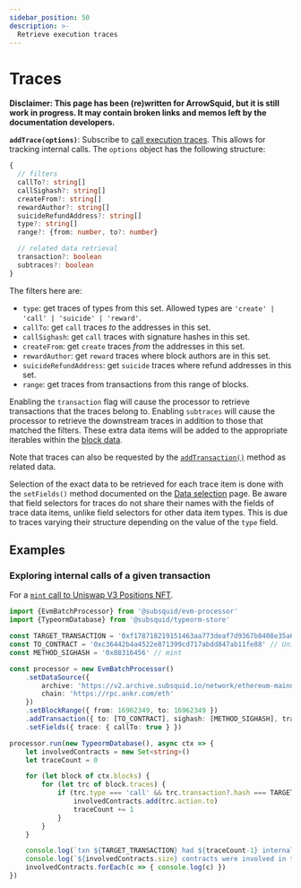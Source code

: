 ```yaml
---
sidebar_position: 50
description: >-
  Retrieve execution traces
---
```


# Traces

**Disclaimer: This page has been (re)written for ArrowSquid, but it is still work in progress. It may contain broken links and memos left by the documentation developers.** 

[//]: # (!!!! Remove the /arrowsquid prefixes once the release becomes stable)

**`addTrace(options)`**: Subscribe to [call execution traces](https://docs.alchemy.com/reference/debug-tracecall). This allows for tracking internal calls. The `options` object has the following structure:
```typescript
{
  // filters
  callTo?: string[]
  callSighash?: string[]
  createFrom?: string[]
  rewardAuthor?: string[]
  suicideRefundAddress?: string[]
  type?: string[]
  range?: {from: number, to?: number}

  // related data retrieval
  transaction?: boolean
  subtraces?: boolean
}
```
The filters here are:
+ `type`: get traces of types from this set. Allowed types are `'create' | 'call' | 'suicide' | 'reward'`.
+ `callTo`: get `call` traces *to* the addresses in this set.
+ `callSighash`: get `call` traces with signature hashes in this set.
+ `createFrom`: get `create` traces *from* the addresses in this set.
+ `rewardAuthor`: get `reward` traces where block authors are in this set.
+ `suicideRefundAddress`: get `suicide` traces where refund addresses in this set.
+ `range`: get traces from transactions from this range of blocks.

[//]: # (!!!! Update when the filter set stabilizes)

Enabling the  `transaction` flag will cause the processor to retrieve transactions that the traces belong to. Enabling `subtraces` will cause the processor to retrieve the downstream traces in addition to those that matched the filters. These extra data items will be added to the appropriate iterables within the [block data](/arrowsquid/evm-indexing/context-interfaces/#blockdata).

Note that traces can also be requested by the [`addTransaction()`](../transactions) method as related data.

[//]: # (???? Check whether the final version adds the transactions / subtraces to the items, too)

Selection of the exact data to be retrieved for each trace item is done with the `setFields()` method documented on the [Data selection](../data-selection) page. Be aware that field selectors for traces do not share their names with the fields of trace data items, unlike field selectors for other data item types. This is due to traces varying their structure depending on the value of the `type` field.

## Examples

[//]: # (???? Example: Was `vitalik.eth` ever rewarded for authoring a block?)

### Exploring internal calls of a given transaction

For a [`mint` call to Uniswap V3 Positions NFT](https://etherscan.io/tx/0xf178718219151463aa773deaf7d9367b8408e35a624550af975e089ca6e015ca).

[//]: # (!!!! replace the archive URL once ArrowSquid is released to archive-registry, consider setting the chain RPC to something else)

```ts
import {EvmBatchProcessor} from '@subsquid/evm-processor'
import {TypeormDatabase} from '@subsquid/typeorm-store'

const TARGET_TRANSACTION = '0xf178718219151463aa773deaf7d9367b8408e35a624550af975e089ca6e015ca'
const TO_CONTRACT = '0xc36442b4a4522e871399cd717abdd847ab11fe88' // Uniswap v3 Positions NFT
const METHOD_SIGHASH = '0x88316456' // mint

const processor = new EvmBatchProcessor()
    .setDataSource({
        archive: 'https://v2.archive.subsquid.io/network/ethereum-mainnet',
        chain: 'https://rpc.ankr.com/eth'
    })
    .setBlockRange({ from: 16962349, to: 16962349 })
    .addTransaction({ to: [TO_CONTRACT], sighash: [METHOD_SIGHASH], traces: true })
    .setFields({ trace: { callTo: true } })

processor.run(new TypeormDatabase(), async ctx => {
    let involvedContracts = new Set<string>()
    let traceCount = 0

    for (let block of ctx.blocks) {
        for (let trc of block.traces) {
            if (trc.type === 'call' && trc.transaction?.hash === TARGET_TRANSACTION) {
                involvedContracts.add(trc.action.to)
                traceCount += 1
            }
        }
    }

    console.log(`txn ${TARGET_TRANSACTION} had ${traceCount-1} internal transactions`)
    console.log(`${involvedContracts.size} contracts were involved in txn ${TARGET_TRANSACTION}:`)
    involvedContracts.forEach(c => { console.log(c) })
})
```
